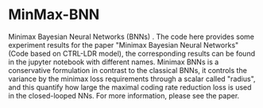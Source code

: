 # MinMax-BNN
Minimax Bayesian Neural Networks (BNNs) . 
The code here provides some experiment results for the paper "Minimax Bayesian Neural Networks" (Code based on CTRL-LDR model), the corresponding results can be found in the jupyter notebook with different names.
Minimax BNNs is a conservative formulation in contrast to the classical BNNs, it controls the variance by the minimax loss requirements through a scalar called "radius", and this quantify how large the maximal coding rate reduction loss is
used in the closed-looped NNs. For more information, please see the paper.
